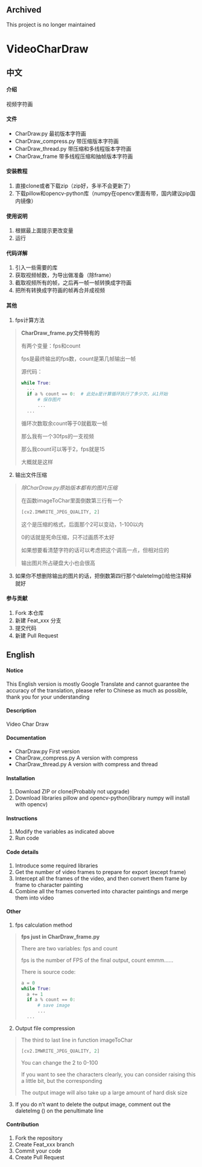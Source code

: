 ## Archived

This project is no longer maintained

# VideoCharDraw

## 中文

#### 介绍

视频字符画

#### 文件

- CharDraw.py 最初版本字符画
- CharDraw_compress.py 带压缩版本字符画
- CharDraw_thread.py 带压缩和多线程版本字符画
- CharDraw_frame 带多线程压缩和抽帧版本字符画

#### 安装教程

1.  直接clone或者下载zip（zip好，多半不会更新了）
2.  下载pillow和opencv-python库（numpy在opencv里面有带，国内建议pip国内镜像）

#### 使用说明

1.  根据最上面提示更改变量
2.  运行

#### 代码详解

1. 引入一些需要的库
2. 获取视频帧数，为导出做准备（除frame）
3. 截取视频所有的帧，之后再一帧一帧转换成字符画
4. 把所有转换成字符画的帧再合并成视频

#### 其他

1. fps计算方法
> **CharDraw_frame.py文件特有的**
> 
> 有两个变量：fps和count
> 
> fps是最终输出的fps数，count是第几帧输出一帧
> 
> 源代码：
>
> ```python
> while True:
> 	...
> 	if a % count == 0:  # 此处a是计算循环执行了多少次，从1开始
> 		# 保存图片
> 		...
> 	...
> ```
> 
> 循环次数取余count等于0就截取一帧
> 
> 那么我有一个30fps的一支视频
> 
> 那么我count可以等于2，fps就是15
> 
> 大概就是这样
> 
2. 输出文件压缩
> *除CharDraw.py原始版本都有的图片压缩*
> 
> 在函数imageToChar里面倒数第三行有一个
>
> ```python
> [cv2.IMWRITE_JPEG_QUALITY, 2]
> ```
> 
> 这个是压缩的格式，后面那个2可以变动，1-100以内    
> 
> 0的话就是死命压缩，只不过画质不太好    
> 
> 如果想要看清楚字符的话可以考虑把这个调高一点，但相对应的    
>
> 输出图片所占硬盘大小也会很高    
3. 如果你不想删除输出的图片的话，把倒数第四行那个daleteImg()给他注释掉就好

#### 参与贡献

1.  Fork 本仓库
2.  新建 Feat_xxx 分支
3.  提交代码
4.  新建 Pull Request

## English

#### Notice

This English version is mostly Google Translate and cannot guarantee the accuracy of the translation, please refer to Chinese as much as possible, thank you for your understanding

#### Description

Video Char Draw

#### Documentation

- CharDraw.py First version
- CharDraw_compress.py A version with compress
- CharDraw_thread.py A version with compress and thread

#### Installation

1.  Download ZIP or clone(Probably not upgrade)
2.  Download libraries pillow and opencv-python(library numpy will install with opencv)

#### Instructions

1.  Modify the variables as indicated above
2.  Run code

#### Code details

1. Introduce some required libraries
2. Get the number of video frames to prepare for export (except frame)
3. Intercept all the frames of the video, and then convert them frame by frame to character painting
4. Combine all the frames converted into character paintings and merge them into video

#### Other

1. fps calculation method
> **fps just in CharDraw_frame.py**
> 
> There are two variables: fps and count
> 
> fps is the number of FPS of the final output, count emmm......
> 
> There is source code:
> 
> ```python
> a = 0
> while True:
> 	a += 1
> 	if a % count == 0:
> 		# save image
> 		...
> 	...
> ```
2. Output file compression
> The third to last line in function imageToChar
> 
> ```python
> [cv2.IMWRITE_JPEG_QUALITY, 2]
> ```
> 
> You can change the 2 to 0-100
> 
> If you want to see the characters clearly, you can consider raising this a little bit, but the corresponding
> 
> The output image will also take up a large amount of hard disk size
3. If you do n’t want to delete the output image, comment out the daleteImg () on the penultimate line

#### Contribution

1.  Fork the repository
2.  Create Feat_xxx branch
3.  Commit your code
4.  Create Pull Request
